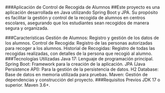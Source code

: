 ###Aplicación de Control de Recogida de Alumnos
##Este proyecto es una aplicación desarrollada en Java utilizando Spring Boot y JPA. Su propósito es facilitar la gestión y control de la recogida de alumnos en centros escolares, asegurando que los estudiantes sean recogidos de manera segura y organizada.

###Características
Gestión de Alumnos: Registro y gestión de los datos de los alumnos.
Control de Recogida: Registro de las personas autorizadas para recoger a los alumnos.
Historial de Recogidas: Registro de todas las recogidas realizadas, con detalles de la persona que recogió al alumno.
###Tecnologías Utilizadas
Java 17: Lenguaje de programación principal.
Spring Boot: Framework para la creación de la aplicación.
JPA (Java Persistence API): Para la gestión de la persistencia de datos.
H2 Database: Base de datos en memoria utilizada para pruebas.
Maven: Gestión de dependencias y construcción del proyecto.
###Requisitos Previos
JDK 17 o superior.
Maven 3.6+.
